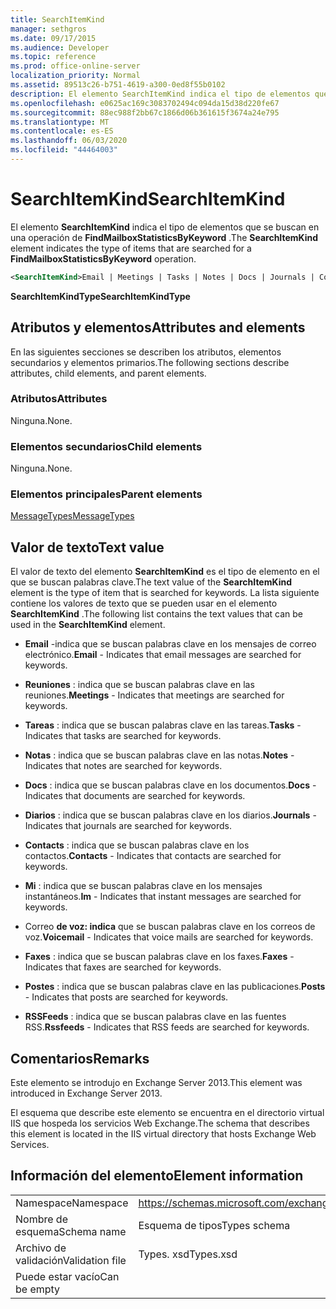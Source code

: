 ```yaml
---
title: SearchItemKind
manager: sethgros
ms.date: 09/17/2015
ms.audience: Developer
ms.topic: reference
ms.prod: office-online-server
localization_priority: Normal
ms.assetid: 89513c26-b751-4619-a300-0ed8f55b0102
description: El elemento SearchItemKind indica el tipo de elementos que se buscan en una operación de FindMailboxStatisticsByKeyword.
ms.openlocfilehash: e0625ac169c3083702494c094da15d38d220fe67
ms.sourcegitcommit: 88ec988f2bb67c1866d06b361615f3674a24e795
ms.translationtype: MT
ms.contentlocale: es-ES
ms.lasthandoff: 06/03/2020
ms.locfileid: "44464003"
---
```

# <a name="searchitemkind"></a><span data-ttu-id="c0a2d-103">SearchItemKind</span><span class="sxs-lookup"><span data-stu-id="c0a2d-103">SearchItemKind</span></span>

<span data-ttu-id="c0a2d-104">El elemento **SearchItemKind** indica el tipo de elementos que se buscan en una operación de **FindMailboxStatisticsByKeyword** .</span><span class="sxs-lookup"><span data-stu-id="c0a2d-104">The **SearchItemKind** element indicates the type of items that are searched for a **FindMailboxStatisticsByKeyword** operation.</span></span> 
  
```XML
<SearchItemKind>Email | Meetings | Tasks | Notes | Docs | Journals | Contacts | Im | Voicemail | Faxes | Posts | Rssfeeds</SearchItemKind>
```

 <span data-ttu-id="c0a2d-105">**SearchItemKindType**</span><span class="sxs-lookup"><span data-stu-id="c0a2d-105">**SearchItemKindType**</span></span>
## <a name="attributes-and-elements"></a><span data-ttu-id="c0a2d-106">Atributos y elementos</span><span class="sxs-lookup"><span data-stu-id="c0a2d-106">Attributes and elements</span></span>

<span data-ttu-id="c0a2d-107">En las siguientes secciones se describen los atributos, elementos secundarios y elementos primarios.</span><span class="sxs-lookup"><span data-stu-id="c0a2d-107">The following sections describe attributes, child elements, and parent elements.</span></span>
  
### <a name="attributes"></a><span data-ttu-id="c0a2d-108">Atributos</span><span class="sxs-lookup"><span data-stu-id="c0a2d-108">Attributes</span></span>

<span data-ttu-id="c0a2d-109">Ninguna.</span><span class="sxs-lookup"><span data-stu-id="c0a2d-109">None.</span></span>
  
### <a name="child-elements"></a><span data-ttu-id="c0a2d-110">Elementos secundarios</span><span class="sxs-lookup"><span data-stu-id="c0a2d-110">Child elements</span></span>

<span data-ttu-id="c0a2d-111">Ninguna.</span><span class="sxs-lookup"><span data-stu-id="c0a2d-111">None.</span></span>
  
### <a name="parent-elements"></a><span data-ttu-id="c0a2d-112">Elementos principales</span><span class="sxs-lookup"><span data-stu-id="c0a2d-112">Parent elements</span></span>

[<span data-ttu-id="c0a2d-113">MessageTypes</span><span class="sxs-lookup"><span data-stu-id="c0a2d-113">MessageTypes</span></span>](messagetypes.md)
  
## <a name="text-value"></a><span data-ttu-id="c0a2d-114">Valor de texto</span><span class="sxs-lookup"><span data-stu-id="c0a2d-114">Text value</span></span>

<span data-ttu-id="c0a2d-115">El valor de texto del elemento **SearchItemKind** es el tipo de elemento en el que se buscan palabras clave.</span><span class="sxs-lookup"><span data-stu-id="c0a2d-115">The text value of the **SearchItemKind** element is the type of item that is searched for keywords.</span></span> <span data-ttu-id="c0a2d-116">La lista siguiente contiene los valores de texto que se pueden usar en el elemento **SearchItemKind** .</span><span class="sxs-lookup"><span data-stu-id="c0a2d-116">The following list contains the text values that can be used in the **SearchItemKind** element.</span></span> 
  
- <span data-ttu-id="c0a2d-117">**Email** -indica que se buscan palabras clave en los mensajes de correo electrónico.</span><span class="sxs-lookup"><span data-stu-id="c0a2d-117">**Email** - Indicates that email messages are searched for keywords.</span></span> 
    
- <span data-ttu-id="c0a2d-118">**Reuniones** : indica que se buscan palabras clave en las reuniones.</span><span class="sxs-lookup"><span data-stu-id="c0a2d-118">**Meetings** - Indicates that meetings are searched for keywords.</span></span> 
    
- <span data-ttu-id="c0a2d-119">**Tareas** : indica que se buscan palabras clave en las tareas.</span><span class="sxs-lookup"><span data-stu-id="c0a2d-119">**Tasks** - Indicates that tasks are searched for keywords.</span></span> 
    
- <span data-ttu-id="c0a2d-120">**Notas** : indica que se buscan palabras clave en las notas.</span><span class="sxs-lookup"><span data-stu-id="c0a2d-120">**Notes** - Indicates that notes are searched for keywords.</span></span> 
    
- <span data-ttu-id="c0a2d-121">**Docs** : indica que se buscan palabras clave en los documentos.</span><span class="sxs-lookup"><span data-stu-id="c0a2d-121">**Docs** - Indicates that documents are searched for keywords.</span></span> 
    
- <span data-ttu-id="c0a2d-122">**Diarios** : indica que se buscan palabras clave en los diarios.</span><span class="sxs-lookup"><span data-stu-id="c0a2d-122">**Journals** - Indicates that journals are searched for keywords.</span></span> 
    
- <span data-ttu-id="c0a2d-123">**Contacts** : indica que se buscan palabras clave en los contactos.</span><span class="sxs-lookup"><span data-stu-id="c0a2d-123">**Contacts** - Indicates that contacts are searched for keywords.</span></span> 
    
- <span data-ttu-id="c0a2d-124">**Mi** : indica que se buscan palabras clave en los mensajes instantáneos.</span><span class="sxs-lookup"><span data-stu-id="c0a2d-124">**Im** - Indicates that instant messages are searched for keywords.</span></span> 
    
- <span data-ttu-id="c0a2d-125">Correo **de voz: indica** que se buscan palabras clave en los correos de voz.</span><span class="sxs-lookup"><span data-stu-id="c0a2d-125">**Voicemail** - Indicates that voice mails are searched for keywords.</span></span> 
    
- <span data-ttu-id="c0a2d-126">**Faxes** : indica que se buscan palabras clave en los faxes.</span><span class="sxs-lookup"><span data-stu-id="c0a2d-126">**Faxes** - Indicates that faxes are searched for keywords.</span></span> 
    
- <span data-ttu-id="c0a2d-127">**Postes** : indica que se buscan palabras clave en las publicaciones.</span><span class="sxs-lookup"><span data-stu-id="c0a2d-127">**Posts** - Indicates that posts are searched for keywords.</span></span> 
    
- <span data-ttu-id="c0a2d-128">**RSSFeeds** : indica que se buscan palabras clave en las fuentes RSS.</span><span class="sxs-lookup"><span data-stu-id="c0a2d-128">**Rssfeeds** - Indicates that RSS feeds are searched for keywords.</span></span> 
    
## <a name="remarks"></a><span data-ttu-id="c0a2d-129">Comentarios</span><span class="sxs-lookup"><span data-stu-id="c0a2d-129">Remarks</span></span>

<span data-ttu-id="c0a2d-130">Este elemento se introdujo en Exchange Server 2013.</span><span class="sxs-lookup"><span data-stu-id="c0a2d-130">This element was introduced in Exchange Server 2013.</span></span>
  
<span data-ttu-id="c0a2d-131">El esquema que describe este elemento se encuentra en el directorio virtual IIS que hospeda los servicios Web Exchange.</span><span class="sxs-lookup"><span data-stu-id="c0a2d-131">The schema that describes this element is located in the IIS virtual directory that hosts Exchange Web Services.</span></span>
  
## <a name="element-information"></a><span data-ttu-id="c0a2d-132">Información del elemento</span><span class="sxs-lookup"><span data-stu-id="c0a2d-132">Element information</span></span>

|||
|:-----|:-----|
|<span data-ttu-id="c0a2d-133">Namespace</span><span class="sxs-lookup"><span data-stu-id="c0a2d-133">Namespace</span></span>  <br/> |https://schemas.microsoft.com/exchange/services/2006/types  <br/> |
|<span data-ttu-id="c0a2d-134">Nombre de esquema</span><span class="sxs-lookup"><span data-stu-id="c0a2d-134">Schema name</span></span>  <br/> |<span data-ttu-id="c0a2d-135">Esquema de tipos</span><span class="sxs-lookup"><span data-stu-id="c0a2d-135">Types schema</span></span>  <br/> |
|<span data-ttu-id="c0a2d-136">Archivo de validación</span><span class="sxs-lookup"><span data-stu-id="c0a2d-136">Validation file</span></span>  <br/> |<span data-ttu-id="c0a2d-137">Types. xsd</span><span class="sxs-lookup"><span data-stu-id="c0a2d-137">Types.xsd</span></span>  <br/> |
|<span data-ttu-id="c0a2d-138">Puede estar vacío</span><span class="sxs-lookup"><span data-stu-id="c0a2d-138">Can be empty</span></span>  <br/> ||
   

